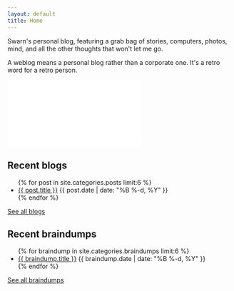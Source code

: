 ```yaml
---
layout: default
title: Home
---
```


Swarn's personal blog, featuring a grab bag of stories, computers, photos, mind, and all the other thoughts that won't let me go.

A weblog means a personal blog rather than a corporate one. It's a retro word for a retro person.

[![rss](/blog/feed.xml)](https://github.com/DemonKingSwarn/blog/raw/master/assets/static/rss.gif)

## Recent blogs

<ul class="posts">
  {% for post in site.categories.posts limit:6 %}
    <li class="post">
      <a href="/blog{{ post.url }}">{{ post.title }}</a>
      <time class="publish-date" datetime="{{ post.date | date: '%F' }}">
        {{ post.date | date: "%B %-d, %Y" }}
      </time>
    </li>
  {% endfor %}
</ul>

[See all blogs](/blog/posts)

## Recent braindumps

<ul class="braindumps">
  {% for braindump in site.categories.braindumps limit:6 %}
    <li class="braindump">
      <a href="/blog{{ braindump.url }}">{{ braindump.title }}</a>
      <time class="publish-date" datetime="{{ braindump.date | date: '%F' }}">
        {{ braindump.date | date: "%B %-d, %Y" }}
      </time>
    </li>
  {% endfor %}
</ul>

[See all braindumps](/blog/braindumps)
